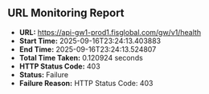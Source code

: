## URL Monitoring Report

- **URL:** https://api-gw1-prod1.fisglobal.com/gw/v1/health
- **Start Time:** 2025-09-16T23:24:13.403883
- **End Time:** 2025-09-16T23:24:13.524807
- **Total Time Taken:** 0.120924 seconds
- **HTTP Status Code:** 403
- **Status:** Failure
- **Failure Reason:** HTTP Status Code: 403
